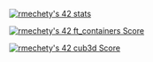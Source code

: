 [![rmechety's 42 stats](https://badge42.vercel.app/api/v2/cl2g7czhm006809mlohd1w2ly/stats?cursusId=21&coalitionId=46)](https://github.com/JaeSeoKim/badge42)


[![rmechety's 42 ft_containers Score](https://badge42.vercel.app/api/v2/cl2g7czhm006809mlohd1w2ly/project/2528655)](https://github.com/JaeSeoKim/badge42)


[![rmechety's 42 cub3d Score](https://badge42.vercel.app/api/v2/cl2g7czhm006809mlohd1w2ly/project/2079095)](https://github.com/JaeSeoKim/badge42)
<!--
**rmechety/rmechety** is a ✨ _special_ ✨ repository because its `README.md` (this file) appears on your GitHub profile.

Here are some ideas to get you started:

- 🔭 I’m currently working on ...
- 🌱 I’m currently learning ...
- 👯 I’m looking to collaborate on ...
- 🤔 I’m looking for help with ...
- 💬 Ask me about ...
- 📫 How to reach me: ...
- 😄 Pronouns: ...
- ⚡ Fun fact: ...
-->
